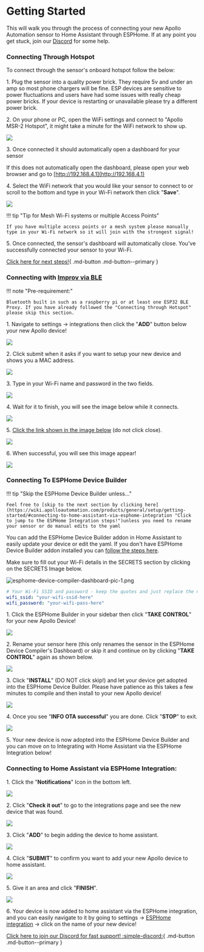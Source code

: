 # Getting Started

This will walk you through the process of connecting your new Apollo Automation sensor to Home Assistant through ESPHome. If at any point you get stuck, join our <a href="https://dsc.gg/apolloautomation" target="_blank" rel="noopener">Discord</a> for some help.

### Connecting Through Hotspot

To connect through the sensor's onboard hotspot follow the below:

1\. Plug the sensor into a quality power brick. They require 5v and under an amp so most phone chargers will be fine. ESP devices are sensitive to power fluctuations and users have had some issues with really cheap power bricks. If your device is restarting or unavailable please try a different power brick.

2\. On your phone or PC, open the WiFi settings and connect to "Apollo MSR-2 Hotspot", it might take a minute for the WiFi network to show up.

![](assets/getting-started-pic-1-1.png)

3\. Once connected it should automatically open a dashboard for your sensor

If this does not automatically open the dashboard, please open your web browser and go to [http://192.168.4.1](http://192.168.4.1)

4\. Select the WiFi network that you would like your sensor to connect to or scroll to the bottom and type in your Wi-Fi network then click "**Save**".

![](assets/getting-started-pic-2.png)

!!! tip "Tip for Mesh Wi-Fi systems or multiple Access Points"

    If you have multiple access points or a mesh system please manually type in your Wi-Fi network so it will join with the strongest signal!

5\. Once connected, the sensor's dashboard will automatically close. You've successfully connected your sensor to your Wi-Fi.

[Click here for next steps!](https://wiki.apolloautomation.com/products/general/setup/getting-started/#connecting-to-home-assistant-via-esphome-integration){            .md-button .md-button--primary }

### Connecting with <a href="https://www.home-assistant.io/integrations/improv_ble" target="_blank" rel="noopener">Improv via BLE</a>

!!! note "Pre-requirement:"

    Bluetooth built in such as a raspberry pi or at least one ESP32 BLE Proxy. If you have already followed the "Connecting through Hotspot" please skip this section.

1\. Navigate to settings -&gt; integrations then click the "**ADD**" button below your new Apollo device!

![](../../../assets/improv-ble-pic-1.png)

2\. Click submit when it asks if you want to setup your new device and shows you a MAC address.

![](../../../assets/improv-ble-pic-2.png)

3\. Type in your Wi-Fi name and password in the two fields.

![](../../../assets/improv-ble-pic-3.png)

4\. Wait for it to finish, you will see the image below while it connects.

![](../../../assets/improv-ble-pic-4.png)

5\. <a href="https://my.home-assistant.io/redirect/config_flow_start?domain=esphome" target="_blank" rel="noopener">Click the link shown in the image below</a> (do not click close).

![](../../../assets/improv-ble-pic-5-1.png)

6\. When successful, you will see this image appear!

![](../../../assets/improv-ble-pic-6.png)

### Connecting To ESPHome Device Builder

!!! tip "Skip the ESPHome Device Builder unless..."

    Feel free to [skip to the next section by clicking here](https://wiki.apolloautomation.com/products/general/setup/getting-started/#connecting-to-home-assistant-via-esphome-integration "Click to jump to the ESPHome Integration steps!")unless you need to rename your sensor or do manual edits to the yaml

You can add the ESPHome Device Builder addon in Home Assistant to easily update your device or edit the yaml. If you don't have ESPHome Device Builder addon installed you can [follow the steps here](https://esphome.io/guides/getting_started_hassio.html#installing-esphome-device-compiler "Getting Started guide for installing ESPHome Device Builder").

Make sure to fill out your Wi-Fi details in the SECRETS section by clicking on the SECRETS Image below.

![esphome-device-compiler-dashboard-pic-1.png](../../../assets/esphome-device-compiler-dashboard-pic-1.png)

```yaml
# Your Wi-Fi SSID and password - keep the quotes and just replace the name and password between the quotes!
wifi_ssid: "your-wifi-ssid-here"
wifi_password: "your-wifi-pass-here"
```

1\. Click the ESPHome Builder in your sidebar then click "**TAKE CONTROL**" for your new Apollo Device!

![](../../../assets/getting-started-esphome-device-compiler-pic-1.png)

2\. Rename your sensor here (this only renames the sensor in the ESPHome Device Compiler's Dashboard) or skip it and continue on by clicking "**TAKE CONTROL**" again as shown below.

![](../../../assets/getting-started-esphome-device-compiler-pic-2.png)

3\. Click "**INSTALL**" (DO NOT click skip!) and let your device get adopted into the ESPHome Device Builder. Please have patience as this takes a few minutes to compile and then install to your new Apollo device!

![](../../../assets/getting-started-esphome-device-compiler-pic-3.png)

4\. Once you see "**INFO OTA successful**" you are done. Click "**STOP**" to exit.

![](assets/getting-started-pic-4.png)

5\. Your new device is now adopted into the ESPHome Device Builder and you can move on to Integrating with Home Assistant via the ESPHome Integration below!

### Connecting to Home Assistant via ESPHome Integration:

1\. Click the "**Notifications**" Icon in the bottom left.

![](assets/getting-started-pic-5.png)

2\. Click "**Check it out**" to go to the integrations page and see the new device that was found.

![](assets/getting-started-pic-7.png)

3\. Click "**ADD**" to begin adding the device to home assistant.

![](assets/getting-started-pic-6-1.png)

4\. Click "**SUBMIT**" to confirm you want to add your new Apollo device to home assistant.

![](assets/getting-started-pic-8.png)

5\. Give it an area and click "**FINISH**".

![](assets/getting-started-pic-9.png)

6\. Your device is now added to home assistant via the ESPHome integration, and you can easily navigate to it by going to settings -&gt; <a href="http://homeassistant.local:8123/config/integrations/integration/esphome" target="_blank" rel="noopener">ESPHome integration</a> -&gt; click on the name of your new device!

[Click here to join our Discord for fast support! :simple-discord:](https://dsc.gg/apolloautomation){              .md-button .md-button--primary }
